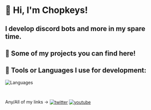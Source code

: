 # 👋 Hi, I'm Chopkeys! 
## I develop discord bots and more in my spare time.
## 📓 Some of my projects you can find here!




## 🔧 Tools or Languages I use for development:

![Languages](https://skillicons.dev/icons?i=html,css,js,ts,py,mongo,vscode)

<br>



Any/All of my links ->
<a href="https://twitter.com/Chopkeys" target="_blank"><img alt="twitter" align="center" src="https://img.shields.io/badge/-Twitter-0D1117?style=flat-square&logo=twitter&logoColor=dark-blue"></a>
<a href="https://www.youtube.com/channel/UCzsqP5C2cYMOcjecg5DeduA" target="_blank"><img alt="youtube" align="center" src="https://img.shields.io/badge/-YouTube-0D1117?style=flat-square&logo=youtube&logoColor=red"></a>
<br>
